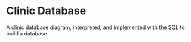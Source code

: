 # Clinic Database
A clinic database diagram, interpreted, and implemented with the SQL to build a database.
